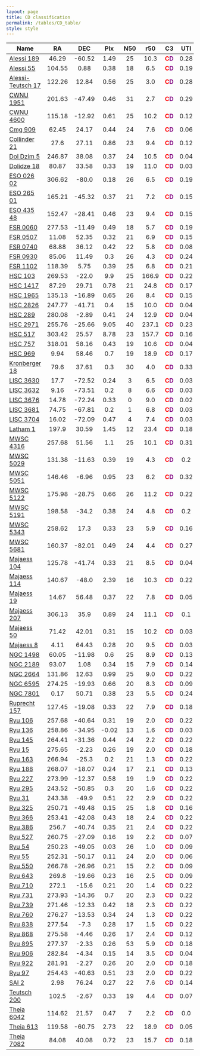 ```yaml
---
layout: page
title: CD classification 
permalink: /tables/CD_table/
style: style
---
```


| Name | RA | DEC | Plx | N50 | r50 | C3 | UTI |
| --- | :-: | :-: | :-: | :-: | :-: | :-: | :-: |
| [Alessi 189](/_clusters/alessi189/) | 46.29 | -60.52 | 1.49 | 25 | 10.3 | <span style="color: red; font-weight: bold;">C</span><span style="color: purple; font-weight: bold;">D</span> | 0.28  |
| [Alessi 55](/_clusters/alessi55/) | 104.55 | 0.88 | 0.38 | 18 | 6.5 | <span style="color: red; font-weight: bold;">C</span><span style="color: purple; font-weight: bold;">D</span> | 0.19  |
| [Alessi-Teutsch 17](/_clusters/alessiteutsch17/) | 122.26 | 12.84 | 0.56 | 25 | 3.0 | <span style="color: red; font-weight: bold;">C</span><span style="color: purple; font-weight: bold;">D</span> | 0.28  |
| [CWNU 1951](/_clusters/cwnu1951/) | 201.63 | -47.49 | 0.46 | 31 | 2.7 | <span style="color: red; font-weight: bold;">C</span><span style="color: purple; font-weight: bold;">D</span> | 0.29  |
| [CWNU 4600](/_clusters/cwnu4600/) | 115.18 | -12.92 | 0.61 | 25 | 10.2 | <span style="color: red; font-weight: bold;">C</span><span style="color: purple; font-weight: bold;">D</span> | 0.12  |
| [Cmg 909](/_clusters/cmg909/) | 62.45 | 24.17 | 0.44 | 24 | 7.6 | <span style="color: red; font-weight: bold;">C</span><span style="color: purple; font-weight: bold;">D</span> | 0.06  |
| [Collinder 21](/_clusters/collinder21/) | 27.6 | 27.11 | 0.86 | 23 | 9.4 | <span style="color: red; font-weight: bold;">C</span><span style="color: purple; font-weight: bold;">D</span> | 0.12  |
| [Dol Dzim 5](/_clusters/doldzim5/) | 246.87 | 38.08 | 0.37 | 24 | 10.5 | <span style="color: red; font-weight: bold;">C</span><span style="color: purple; font-weight: bold;">D</span> | 0.04  |
| [Dolidze 18](/_clusters/dolidze18/) | 80.87 | 33.58 | 0.33 | 19 | 11.0 | <span style="color: red; font-weight: bold;">C</span><span style="color: purple; font-weight: bold;">D</span> | 0.03  |
| [ESO 026 02](/_clusters/eso02602/) | 306.62 | -80.0 | 0.18 | 26 | 6.5 | <span style="color: red; font-weight: bold;">C</span><span style="color: purple; font-weight: bold;">D</span> | 0.19  |
| [ESO 265 01](/_clusters/eso26501/) | 165.21 | -45.32 | 0.37 | 21 | 7.2 | <span style="color: red; font-weight: bold;">C</span><span style="color: purple; font-weight: bold;">D</span> | 0.15  |
| [ESO 435 48](/_clusters/eso43548/) | 152.47 | -28.41 | 0.46 | 23 | 9.4 | <span style="color: red; font-weight: bold;">C</span><span style="color: purple; font-weight: bold;">D</span> | 0.15  |
| [FSR 0060](/_clusters/fsr0060/) | 277.53 | -11.49 | 0.49 | 18 | 5.7 | <span style="color: red; font-weight: bold;">C</span><span style="color: purple; font-weight: bold;">D</span> | 0.19  |
| [FSR 0507](/_clusters/fsr0507/) | 11.08 | 52.35 | 0.32 | 21 | 6.9 | <span style="color: red; font-weight: bold;">C</span><span style="color: purple; font-weight: bold;">D</span> | 0.15  |
| [FSR 0740](/_clusters/fsr0740/) | 68.88 | 36.12 | 0.42 | 22 | 5.8 | <span style="color: red; font-weight: bold;">C</span><span style="color: purple; font-weight: bold;">D</span> | 0.08  |
| [FSR 0930](/_clusters/fsr0930/) | 85.06 | 11.49 | 0.3 | 26 | 4.3 | <span style="color: red; font-weight: bold;">C</span><span style="color: purple; font-weight: bold;">D</span> | 0.24  |
| [FSR 1102](/_clusters/fsr1102/) | 118.39 | 5.75 | 0.39 | 25 | 6.8 | <span style="color: red; font-weight: bold;">C</span><span style="color: purple; font-weight: bold;">D</span> | 0.21  |
| [HSC 103](/_clusters/hsc103/) | 269.53 | -22.0 | 9.9 | 25 | 166.9 | <span style="color: red; font-weight: bold;">C</span><span style="color: purple; font-weight: bold;">D</span> | 0.22  |
| [HSC 1417](/_clusters/hsc1417/) | 87.29 | 29.71 | 0.78 | 21 | 24.8 | <span style="color: red; font-weight: bold;">C</span><span style="color: purple; font-weight: bold;">D</span> | 0.17  |
| [HSC 1965](/_clusters/hsc1965/) | 135.13 | -16.89 | 0.65 | 26 | 8.4 | <span style="color: red; font-weight: bold;">C</span><span style="color: purple; font-weight: bold;">D</span> | 0.15  |
| [HSC 2826](/_clusters/hsc2826/) | 247.77 | -41.71 | 0.4 | 15 | 10.0 | <span style="color: red; font-weight: bold;">C</span><span style="color: purple; font-weight: bold;">D</span> | 0.04  |
| [HSC 289](/_clusters/hsc289/) | 280.08 | -2.89 | 0.41 | 24 | 12.9 | <span style="color: red; font-weight: bold;">C</span><span style="color: purple; font-weight: bold;">D</span> | 0.04  |
| [HSC 2971](/_clusters/hsc2971/) | 255.76 | -25.66 | 9.05 | 40 | 237.1 | <span style="color: red; font-weight: bold;">C</span><span style="color: purple; font-weight: bold;">D</span> | 0.23  |
| [HSC 517](/_clusters/hsc517/) | 303.42 | 25.57 | 8.78 | 23 | 157.7 | <span style="color: red; font-weight: bold;">C</span><span style="color: purple; font-weight: bold;">D</span> | 0.16  |
| [HSC 757](/_clusters/hsc757/) | 318.01 | 58.16 | 0.43 | 19 | 10.6 | <span style="color: red; font-weight: bold;">C</span><span style="color: purple; font-weight: bold;">D</span> | 0.04  |
| [HSC 969](/_clusters/hsc969/) | 9.94 | 58.46 | 0.7 | 19 | 18.9 | <span style="color: red; font-weight: bold;">C</span><span style="color: purple; font-weight: bold;">D</span> | 0.17  |
| [Kronberger 18](/_clusters/kronberger18/) | 79.6 | 37.61 | 0.3 | 30 | 4.0 | <span style="color: red; font-weight: bold;">C</span><span style="color: purple; font-weight: bold;">D</span> | 0.33  |
| [LISC 3630](/_clusters/lisc3630/) | 17.7 | -72.52 | 0.24 | 3 | 6.5 | <span style="color: red; font-weight: bold;">C</span><span style="color: purple; font-weight: bold;">D</span> | 0.03  |
| [LISC 3632](/_clusters/lisc3632/) | 9.16 | -73.51 | 0.2 | 8 | 6.6 | <span style="color: red; font-weight: bold;">C</span><span style="color: purple; font-weight: bold;">D</span> | 0.03  |
| [LISC 3676](/_clusters/lisc3676/) | 14.78 | -72.24 | 0.33 | 0 | 9.0 | <span style="color: red; font-weight: bold;">C</span><span style="color: purple; font-weight: bold;">D</span> | 0.02  |
| [LISC 3681](/_clusters/lisc3681/) | 74.75 | -67.81 | 0.2 | 1 | 6.8 | <span style="color: red; font-weight: bold;">C</span><span style="color: purple; font-weight: bold;">D</span> | 0.03  |
| [LISC 3704](/_clusters/lisc3704/) | 16.02 | -72.09 | 0.47 | 4 | 7.4 | <span style="color: red; font-weight: bold;">C</span><span style="color: purple; font-weight: bold;">D</span> | 0.03  |
| [Latham 1](/_clusters/latham1/) | 197.9 | 30.59 | 1.45 | 12 | 23.4 | <span style="color: red; font-weight: bold;">C</span><span style="color: purple; font-weight: bold;">D</span> | 0.18  |
| [MWSC 4316](/_clusters/mwsc4316/) | 257.68 | 51.56 | 1.1 | 25 | 10.1 | <span style="color: red; font-weight: bold;">C</span><span style="color: purple; font-weight: bold;">D</span> | 0.31  |
| [MWSC 5029](/_clusters/mwsc5029/) | 131.38 | -11.63 | 0.39 | 19 | 4.3 | <span style="color: red; font-weight: bold;">C</span><span style="color: purple; font-weight: bold;">D</span> | 0.2  |
| [MWSC 5051](/_clusters/mwsc5051/) | 146.46 | -6.96 | 0.95 | 23 | 6.2 | <span style="color: red; font-weight: bold;">C</span><span style="color: purple; font-weight: bold;">D</span> | 0.32  |
| [MWSC 5122](/_clusters/mwsc5122/) | 175.98 | -28.75 | 0.66 | 26 | 11.2 | <span style="color: red; font-weight: bold;">C</span><span style="color: purple; font-weight: bold;">D</span> | 0.22  |
| [MWSC 5191](/_clusters/mwsc5191/) | 198.58 | -34.2 | 0.38 | 24 | 4.8 | <span style="color: red; font-weight: bold;">C</span><span style="color: purple; font-weight: bold;">D</span> | 0.2  |
| [MWSC 5343](/_clusters/mwsc5343/) | 258.62 | 17.3 | 0.33 | 23 | 5.9 | <span style="color: red; font-weight: bold;">C</span><span style="color: purple; font-weight: bold;">D</span> | 0.16  |
| [MWSC 5681](/_clusters/mwsc5681/) | 160.37 | -82.01 | 0.49 | 24 | 4.4 | <span style="color: red; font-weight: bold;">C</span><span style="color: purple; font-weight: bold;">D</span> | 0.27  |
| [Majaess 104](/_clusters/majaess104/) | 125.78 | -41.74 | 0.33 | 21 | 8.5 | <span style="color: red; font-weight: bold;">C</span><span style="color: purple; font-weight: bold;">D</span> | 0.04  |
| [Majaess 114](/_clusters/majaess114/) | 140.67 | -48.0 | 2.39 | 16 | 10.3 | <span style="color: red; font-weight: bold;">C</span><span style="color: purple; font-weight: bold;">D</span> | 0.22  |
| [Majaess 19](/_clusters/majaess19/) | 14.67 | 56.48 | 0.37 | 22 | 7.8 | <span style="color: red; font-weight: bold;">C</span><span style="color: purple; font-weight: bold;">D</span> | 0.05  |
| [Majaess 207](/_clusters/majaess207/) | 306.13 | 35.9 | 0.89 | 24 | 11.1 | <span style="color: red; font-weight: bold;">C</span><span style="color: purple; font-weight: bold;">D</span> | 0.1  |
| [Majaess 50](/_clusters/majaess50/) | 71.42 | 42.01 | 0.31 | 15 | 10.2 | <span style="color: red; font-weight: bold;">C</span><span style="color: purple; font-weight: bold;">D</span> | 0.03  |
| [Majaess 8](/_clusters/majaess8/) | 4.11 | 64.43 | 0.28 | 20 | 9.5 | <span style="color: red; font-weight: bold;">C</span><span style="color: purple; font-weight: bold;">D</span> | 0.03  |
| [NGC 1498](/_clusters/ngc1498/) | 60.05 | -11.98 | 0.6 | 25 | 8.9 | <span style="color: red; font-weight: bold;">C</span><span style="color: purple; font-weight: bold;">D</span> | 0.13  |
| [NGC 2189](/_clusters/ngc2189/) | 93.07 | 1.08 | 0.34 | 15 | 7.9 | <span style="color: red; font-weight: bold;">C</span><span style="color: purple; font-weight: bold;">D</span> | 0.14  |
| [NGC 2664](/_clusters/ngc2664/) | 131.86 | 12.63 | 0.99 | 25 | 9.0 | <span style="color: red; font-weight: bold;">C</span><span style="color: purple; font-weight: bold;">D</span> | 0.22  |
| [NGC 6595](/_clusters/ngc6595/) | 274.25 | -19.93 | 0.66 | 20 | 8.3 | <span style="color: red; font-weight: bold;">C</span><span style="color: purple; font-weight: bold;">D</span> | 0.09  |
| [NGC 7801](/_clusters/ngc7801/) | 0.17 | 50.71 | 0.38 | 23 | 5.5 | <span style="color: red; font-weight: bold;">C</span><span style="color: purple; font-weight: bold;">D</span> | 0.24  |
| [Ruprecht 157](/_clusters/ruprecht157/) | 127.45 | -19.08 | 0.33 | 22 | 7.9 | <span style="color: red; font-weight: bold;">C</span><span style="color: purple; font-weight: bold;">D</span> | 0.18  |
| [Ryu 106](/_clusters/ryu106/) | 257.68 | -40.64 | 0.31 | 19 | 2.0 | <span style="color: red; font-weight: bold;">C</span><span style="color: purple; font-weight: bold;">D</span> | 0.22  |
| [Ryu 136](/_clusters/ryu136/) | 258.86 | -34.95 | -0.02 | 13 | 1.6 | <span style="color: red; font-weight: bold;">C</span><span style="color: purple; font-weight: bold;">D</span> | 0.03  |
| [Ryu 145](/_clusters/ryu145/) | 264.41 | -31.36 | 0.44 | 24 | 2.2 | <span style="color: red; font-weight: bold;">C</span><span style="color: purple; font-weight: bold;">D</span> | 0.22  |
| [Ryu 15](/_clusters/ryu15/) | 275.65 | -2.23 | 0.26 | 19 | 2.0 | <span style="color: red; font-weight: bold;">C</span><span style="color: purple; font-weight: bold;">D</span> | 0.18  |
| [Ryu 163](/_clusters/ryu163/) | 266.94 | -25.3 | 0.2 | 21 | 1.3 | <span style="color: red; font-weight: bold;">C</span><span style="color: purple; font-weight: bold;">D</span> | 0.22  |
| [Ryu 188](/_clusters/ryu188/) | 268.07 | -18.07 | 0.24 | 17 | 2.1 | <span style="color: red; font-weight: bold;">C</span><span style="color: purple; font-weight: bold;">D</span> | 0.13  |
| [Ryu 227](/_clusters/ryu227/) | 273.99 | -12.37 | 0.58 | 19 | 1.9 | <span style="color: red; font-weight: bold;">C</span><span style="color: purple; font-weight: bold;">D</span> | 0.22  |
| [Ryu 295](/_clusters/ryu295/) | 243.52 | -50.85 | 0.3 | 20 | 1.6 | <span style="color: red; font-weight: bold;">C</span><span style="color: purple; font-weight: bold;">D</span> | 0.22  |
| [Ryu 31](/_clusters/ryu31/) | 243.38 | -49.9 | 0.51 | 22 | 2.9 | <span style="color: red; font-weight: bold;">C</span><span style="color: purple; font-weight: bold;">D</span> | 0.22  |
| [Ryu 325](/_clusters/ryu325/) | 250.71 | -49.48 | 0.15 | 25 | 1.8 | <span style="color: red; font-weight: bold;">C</span><span style="color: purple; font-weight: bold;">D</span> | 0.16  |
| [Ryu 366](/_clusters/ryu366/) | 253.41 | -42.08 | 0.43 | 18 | 2.4 | <span style="color: red; font-weight: bold;">C</span><span style="color: purple; font-weight: bold;">D</span> | 0.22  |
| [Ryu 386](/_clusters/ryu386/) | 256.7 | -40.74 | 0.35 | 21 | 2.4 | <span style="color: red; font-weight: bold;">C</span><span style="color: purple; font-weight: bold;">D</span> | 0.22  |
| [Ryu 527](/_clusters/ryu527/) | 260.75 | -27.09 | 0.16 | 19 | 2.2 | <span style="color: red; font-weight: bold;">C</span><span style="color: purple; font-weight: bold;">D</span> | 0.07  |
| [Ryu 54](/_clusters/ryu54/) | 250.23 | -49.05 | 0.03 | 26 | 1.0 | <span style="color: red; font-weight: bold;">C</span><span style="color: purple; font-weight: bold;">D</span> | 0.09  |
| [Ryu 55](/_clusters/ryu55/) | 252.31 | -50.17 | 0.11 | 24 | 2.0 | <span style="color: red; font-weight: bold;">C</span><span style="color: purple; font-weight: bold;">D</span> | 0.06  |
| [Ryu 550](/_clusters/ryu550/) | 266.78 | -26.96 | 0.21 | 15 | 2.2 | <span style="color: red; font-weight: bold;">C</span><span style="color: purple; font-weight: bold;">D</span> | 0.09  |
| [Ryu 643](/_clusters/ryu643/) | 269.8 | -19.66 | 0.23 | 16 | 2.5 | <span style="color: red; font-weight: bold;">C</span><span style="color: purple; font-weight: bold;">D</span> | 0.09  |
| [Ryu 710](/_clusters/ryu710/) | 272.1 | -15.6 | 0.21 | 20 | 1.4 | <span style="color: red; font-weight: bold;">C</span><span style="color: purple; font-weight: bold;">D</span> | 0.22  |
| [Ryu 731](/_clusters/ryu731/) | 273.93 | -14.36 | 0.7 | 20 | 2.3 | <span style="color: red; font-weight: bold;">C</span><span style="color: purple; font-weight: bold;">D</span> | 0.22  |
| [Ryu 739](/_clusters/ryu739/) | 271.46 | -12.33 | 0.42 | 18 | 2.3 | <span style="color: red; font-weight: bold;">C</span><span style="color: purple; font-weight: bold;">D</span> | 0.22  |
| [Ryu 760](/_clusters/ryu760/) | 276.27 | -13.53 | 0.34 | 24 | 1.3 | <span style="color: red; font-weight: bold;">C</span><span style="color: purple; font-weight: bold;">D</span> | 0.22  |
| [Ryu 838](/_clusters/ryu838/) | 277.54 | -7.3 | 0.28 | 17 | 1.5 | <span style="color: red; font-weight: bold;">C</span><span style="color: purple; font-weight: bold;">D</span> | 0.22  |
| [Ryu 868](/_clusters/ryu868/) | 275.58 | -4.46 | 0.26 | 17 | 2.4 | <span style="color: red; font-weight: bold;">C</span><span style="color: purple; font-weight: bold;">D</span> | 0.12  |
| [Ryu 895](/_clusters/ryu895/) | 277.37 | -2.33 | 0.26 | 53 | 5.9 | <span style="color: red; font-weight: bold;">C</span><span style="color: purple; font-weight: bold;">D</span> | 0.18  |
| [Ryu 906](/_clusters/ryu906/) | 282.84 | -4.34 | 0.15 | 14 | 3.5 | <span style="color: red; font-weight: bold;">C</span><span style="color: purple; font-weight: bold;">D</span> | 0.04  |
| [Ryu 922](/_clusters/ryu922/) | 281.91 | -2.27 | 0.26 | 20 | 2.0 | <span style="color: red; font-weight: bold;">C</span><span style="color: purple; font-weight: bold;">D</span> | 0.18  |
| [Ryu 97](/_clusters/ryu97/) | 254.43 | -40.63 | 0.51 | 23 | 2.0 | <span style="color: red; font-weight: bold;">C</span><span style="color: purple; font-weight: bold;">D</span> | 0.22  |
| [SAI 2](/_clusters/sai2/) | 2.98 | 76.24 | 0.27 | 22 | 7.6 | <span style="color: red; font-weight: bold;">C</span><span style="color: purple; font-weight: bold;">D</span> | 0.14  |
| [Teutsch 200](/_clusters/teutsch200/) | 102.5 | -2.67 | 0.33 | 19 | 4.4 | <span style="color: red; font-weight: bold;">C</span><span style="color: purple; font-weight: bold;">D</span> | 0.07  |
| [Theia 6042](/_clusters/theia6042/) | 114.62 | 21.57 | 0.47 | 7 | 2.2 | <span style="color: red; font-weight: bold;">C</span><span style="color: purple; font-weight: bold;">D</span> | 0.0  |
| [Theia 613](/_clusters/theia613/) | 119.58 | -60.75 | 2.73 | 22 | 18.9 | <span style="color: red; font-weight: bold;">C</span><span style="color: purple; font-weight: bold;">D</span> | 0.05  |
| [Theia 7082](/_clusters/theia7082/) | 84.08 | 40.08 | 0.72 | 23 | 15.7 | <span style="color: red; font-weight: bold;">C</span><span style="color: purple; font-weight: bold;">D</span> | 0.18  |



<script type="module">
import { enableTableSorting } from '{{ site.baseurl }}/scripts/table-sorting.js';
document.querySelectorAll("table").forEach(table => {
  enableTableSorting(table);
});
</script>